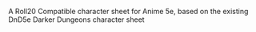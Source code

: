 A Roll20 Compatible character sheet for Anime 5e, based on the existing DnD5e Darker Dungeons character sheet
